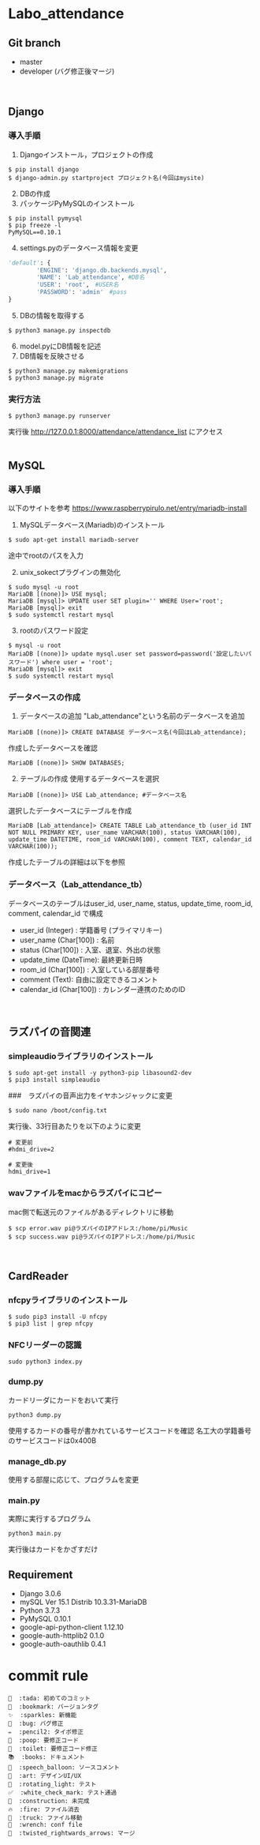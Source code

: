 # Labo_attendance

## Git branch
- master
- developer (バグ修正後マージ)
<br />

## Django
### 導入手順
1. Djangoインストール，プロジェクトの作成
```
$ pip install django
$ django-admin.py startproject プロジェクト名(今回はmysite)
```
2. DBの作成
3. パッケージPyMySQLのインストール
```
$ pip install pymysql
$ pip freeze -l
PyMySQL==0.10.1
```
4. settings.pyのデータベース情報を変更
```python:setting.py
'default': {
        'ENGINE': 'django.db.backends.mysql',
        'NAME': 'Lab_attendance', #DB名
        'USER': 'root',　#USER名
        'PASSWORD': 'admin'　#pass
}
```
5. DBの情報を取得する
```
$ python3 manage.py inspectdb
```
6. model.pyにDB情報を記述
7. DB情報を反映させる
```
$ python3 manage.py makemigrations
$ python3 manage.py migrate
```
### 実行方法
```
$ python3 manage.py runserver
```
実行後 http://127.0.0.1:8000/attendance/attendance_list にアクセス  
<br />

## MySQL
### 導入手順
以下のサイトを参考
https://www.raspberrypirulo.net/entry/mariadb-install

1. MySQLデータベース(Mariadb)のインストール
```
$ sudo apt-get install mariadb-server
```
途中でrootのパスを入力

2. unix_sokectプラグインの無効化
```
$ sudo mysql -u root
MariaDB [(none)]> USE mysql;
MariaDB [mysql]> UPDATE user SET plugin='' WHERE User='root';
MariaDB [mysql]> exit
$ sudo systemctl restart mysql
```

3. rootのパスワード設定
```
$ mysql -u root
MariaDB [(none)]> update mysql.user set password=password('設定したいパスワード') where user = 'root';
MariaDB [mysql]> exit
$ sudo systemctl restart mysql
```

### データベースの作成
1. データベースの追加
"Lab_attendance"という名前のデータベースを追加
```
MariaDB [(none)]> CREATE DATABASE データベース名(今回はLab_attendance);
```

作成したデータベースを確認
```
MariaDB [(none)]> SHOW DATABASES;
```

2. テーブルの作成
使用するデータベースを選択
```
MariaDB [(none)]> USE Lab_attendance; #データベース名
```

選択したデータベースにテーブルを作成
```
MariaDB [Lab_attendance]> CREATE TABLE Lab_attendance_tb (user_id INT NOT NULL PRIMARY KEY, user_name VARCHAR(100), status VARCHAR(100), update_time DATETIME, room_id VARCHAR(100), comment TEXT, calendar_id VARCHAR(100));
```
作成したテーブルの詳細は以下を参照

### データベース（Lab_attendance_tb）
データベースのテーブルはuser_id, user_name, status, update_time, room_id, comment, calendar_id で構成
- user_id (Integer) : 学籍番号 (プライマリキー)
- user_name (Char[100]) : 名前
- status (Char[100]) : 入室、退室、外出の状態
- update_time (DateTime): 最終更新日時
- room_id (Char[100]) : 入室している部屋番号
- comment (Text): 自由に設定できるコメント
- calendar_id (Char[100]) : カレンダー連携のためのID
<br />

## ラズパイの音関連
### simpleaudioライブラリのインストール
```
$ sudo apt-get install -y python3-pip libasound2-dev
$ pip3 install simpleaudio
```
###　ラズパイの音声出力をイヤホンジャックに変更
```
$ sudo nano /boot/config.txt
```
実行後、33行目あたりを以下のように変更
```
# 変更前
#hdmi_drive=2

# 変更後
hdmi_drive=1
```

### wavファイルをmacからラズパイにコピー
mac側で転送元のファイルがあるディレクトリに移動
```
$ scp error.wav pi@ラズパイのIPアドレス:/home/pi/Music
$ scp success.wav pi@ラズパイのIPアドレス:/home/pi/Music
```
<br />

## CardReader
### nfcpyライブラリのインストール
```
$ sudo pip3 install -U nfcpy
$ pip3 list | grep nfcpy
```

### NFCリーダーの認識
```
sudo python3 index.py
```

### dump.py
カードリーダにカードをおいて実行
```
python3 dump.py
```
使用するカードの番号が書かれているサービスコードを確認
名工大の学籍番号のサービスコードは0x400B

### manage_db.py
使用する部屋に応じて、プログラムを変更

### main.py
実際に実行するプログラム
```
python3 main.py
```
実行後はカードをかざすだけ
<br />

## Requirement
* Django 3.0.6
* mySQL Ver 15.1 Distrib 10.3.31-MariaDB
* Python 3.7.3
* PyMySQL 0.10.1
* google-api-python-client 1.12.10
* google-auth-httplib2     0.1.0
* google-auth-oauthlib     0.4.1

# commit rule

```
🎉  :tada: 初めてのコミット
🔖  :bookmark: バージョンタグ
✨  :sparkles: 新機能
🐛  :bug: バグ修正
✏️  :pencil2: タイポ修正
💩  :poop: 要修正コード
🚽  :toilet: 要修正コード修正
📚  :books: ドキュメント
💬  :speech_balloon: ソースコメント
🎨  :art: デザインUI/UX
🚨  :rotating_light: テスト
✅  :white_check_mark: テスト通過
🚧  :construction: 未完成
🔥  :fire: ファイル消去
🚚  :truck: ファイル移動
🔧  :wrench: conf file
🔀  :twisted_rightwards_arrows: マージ
```